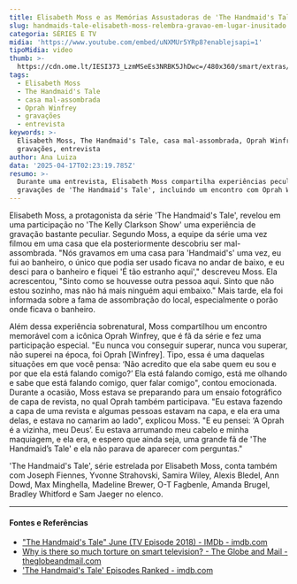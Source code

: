 ```yaml
---
title: Elisabeth Moss e as Memórias Assustadoras de 'The Handmaid's Tale'
slug: handmaids-tale-elisabeth-moss-relembra-gravao-em-lugar-inusitado
categoria: SÉRIES E TV
midia: 'https://www.youtube.com/embed/uNXMUr5YRp8?enablejsapi=1'
tipoMidia: video
thumb: >-
  https://cdn.ome.lt/IESI373_LzmMSeEs3NRBK5JhDwc=/480x360/smart/extras/conteudos/Design_sem_nome_-_2025-04-16T214220.452.png
tags:
  - Elisabeth Moss
  - The Handmaid's Tale
  - casa mal-assombrada
  - Oprah Winfrey
  - gravações
  - entrevista
keywords: >-
  Elisabeth Moss, The Handmaid's Tale, casa mal-assombrada, Oprah Winfrey,
  gravações, entrevista
author: Ana Luiza
data: '2025-04-17T02:23:19.785Z'
resumo: >-
  Durante uma entrevista, Elisabeth Moss compartilha experiências peculiares das
  gravações de 'The Handmaid's Tale', incluindo um encontro com Oprah Winfrey.
---
```


Elisabeth Moss, a protagonista da série 'The Handmaid's Tale', revelou em uma participação no 'The Kelly Clarkson Show' uma experiência de gravação bastante peculiar. Segundo Moss, a equipe da série uma vez filmou em uma casa que ela posteriormente descobriu ser mal-assombrada. "Nós gravamos em uma casa para 'Handmaid's' uma vez, eu fui ao banheiro, o único que podia ser usado ficava no andar de baixo, e eu desci para o banheiro e fiquei 'É tão estranho aqui'," descreveu Moss. Ela acrescentou, "Sinto como se houvesse outra pessoa aqui. Sinto que não estou sozinho, mas não há mais ninguém aqui embaixo." Mais tarde, ela foi informada sobre a fama de assombração do local, especialmente o porão onde ficava o banheiro.

Além dessa experiência sobrenatural, Moss compartilhou um encontro memorável com a icônica Oprah Winfrey, que é fã da série e fez uma participação especial. "Eu nunca vou conseguir superar, nunca vou superar, não superei na época, foi Oprah [Winfrey]. Tipo, essa é uma daquelas situações em que você pensa: ‘Não acredito que ela sabe quem eu sou e por que ela está falando comigo?’ Ela está falando comigo, está me olhando e sabe que está falando comigo, quer falar comigo", contou emocionada. Durante a ocasião, Moss estava se preparando para um ensaio fotográfico de capa de revista, no qual Oprah também participava. "Eu estava fazendo a capa de uma revista e algumas pessoas estavam na capa, e ela era uma delas, e estava no camarim ao lado", explicou Moss. "E eu pensei: ‘A Oprah é a vizinha, meu Deus’. Eu estava arrumando meu cabelo e minha maquiagem, e ela era, e espero que ainda seja, uma grande fã de 'The Handmaid’s Tale' e ela não parava de aparecer com perguntas."

'The Handmaid's Tale', série estrelada por Elisabeth Moss, conta também com Joseph Fiennes, Yvonne Strahovski, Samira Wiley, Alexis Bledel, Ann Dowd, Max Minghella, Madeline Brewer, O-T Fagbenle, Amanda Brugel, Bradley Whitford e Sam Jaeger no elenco.

---

#### Fontes e Referências

- ["The Handmaid's Tale" June (TV Episode 2018) - IMDb - imdb.com](https://www.imdb.com/title/tt6849500/)
- [Why is there so much torture on smart television? - The Globe and Mail - theglobeandmail.com](https://www.theglobeandmail.com/arts/television/article-why-is-there-so-much-torture-on-smart-television/)
- ['The Handmaid's Tale' Episodes Ranked - imdb.com](https://www.imdb.com/list/ls083772490/)

